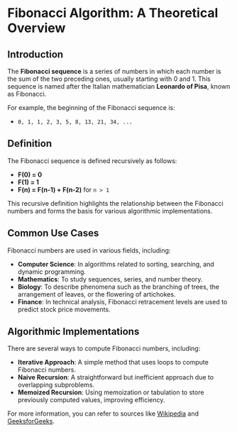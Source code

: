 # Fibonacci Algorithm: A Theoretical Overview

## Introduction

The **Fibonacci sequence** is a series of numbers in which each number is the sum of the two preceding ones, usually starting with 0 and 1. This sequence is named after the Italian mathematician **Leonardo of Pisa**, known as Fibonacci.

For example, the beginning of the Fibonacci sequence is:

-   `0, 1, 1, 2, 3, 5, 8, 13, 21, 34, ...`

## Definition

The Fibonacci sequence is defined recursively as follows:

-   **F(0) = 0**
-   **F(1) = 1**
-   **F(n) = F(n-1) + F(n-2)** for `n > 1`

This recursive definition highlights the relationship between the Fibonacci numbers and forms the basis for various algorithmic implementations.

## Common Use Cases

Fibonacci numbers are used in various fields, including:

-   **Computer Science**: In algorithms related to sorting, searching, and dynamic programming.
-   **Mathematics**: To study sequences, series, and number theory.
-   **Biology**: To describe phenomena such as the branching of trees, the arrangement of leaves, or the flowering of artichokes.
-   **Finance**: In technical analysis, Fibonacci retracement levels are used to predict stock price movements.

## Algorithmic Implementations

There are several ways to compute Fibonacci numbers, including:

-   **Iterative Approach**: A simple method that uses loops to compute Fibonacci numbers.
-   **Naive Recursion**: A straightforward but inefficient approach due to overlapping subproblems.
-   **Memoized Recursion**: Using memoization or tabulation to store previously computed values, improving efficiency.

For more information, you can refer to sources like [Wikipedia](https://en.wikipedia.org/wiki/Fibonacci_number) and [GeeksforGeeks](https://www.geeksforgeeks.org/fibonacci-number-using-recursion/).
